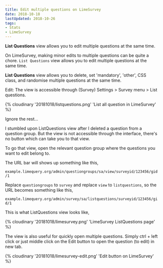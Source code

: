 ```yaml
---
title: Edit multiple questions on LimeSurvey
date: 2018-10-18
lastUpdated: 2018-10-26
tags:
- Stats
- LimeSurvey
---
```


**List Questions** view allows you to edit multiple questions at the same time.

<!-- more -->

On LimeSurvey, making minor edits to multiple questions can be quite a chore. `List Questions` view allows you to edit multiple questions at the same time.

**List Questions** view allows you to delete, set 'mandatory', 'other', CSS class, and randomise multiple questions at the same time.

Edit: The view is accessible through (Survey) Settings > Survey menu > List questions.

{% cloudinary '20181018/listquestions.png' 'List all question in LimeSurvey' %}

Ignore the rest...

I stumbled upon ListQuestions view after I deleted a question from a question group. But the view is not accessible through the interface, there's no button which can take you to that view.

To go that view, open the relevant question group where the questions you want to edit belong to.

The URL bar will shows up something like this,

`example.limequery.org/admin/questiongroups/sa/view/surveyid/123456/gid/1`

Replace `questiongroups` to `survey` and replace `view` to `listquestions`, so the URL becomes something like this,

`example.limequery.org/admin/survey/sa/listquestions/surveyid/123456/gid/1`

This is what ListQuestions view looks like,

{% cloudinary '20181018/limesurvey.png' 'LimeSurvey ListQuestions page' %}

The view is also useful for quickly open multiple questions. Simply ctrl + left click or just middle click on the Edit button to open the question (to edit) in new tab.

{% cloudinary '20181018/limesurvey-edit.png' 'Edit button on LimeSurvey' %}
